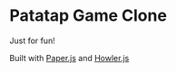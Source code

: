 # Patatap Game Clone

Just for fun!

Built with [Paper.js](http://paperjs.org/) and [Howler.js](https://howlerjs.com/)